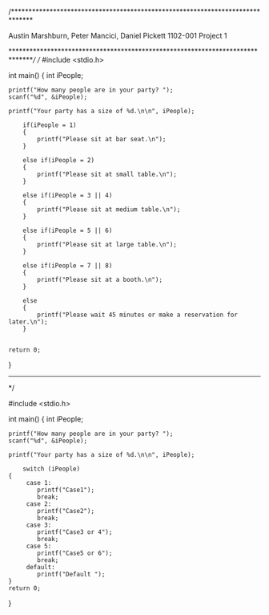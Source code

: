 /******************************************************************************

Austin Marshburn, Peter Mancici, Daniel Pickett
1102-001
Project 1

*******************************************************************************/
/*
#include <stdio.h>

int main()
{
    int iPeople;
    
    printf("How many people are in your party? ");
    scanf("%d", &iPeople);
    
    printf("Your party has a size of %d.\n\n", iPeople);
    
        if(iPeople = 1)
        {
            printf("Please sit at bar seat.\n");
        }
        
        else if(iPeople = 2)
        {
            printf("Please sit at small table.\n");
        }
        
        else if(iPeople = 3 || 4)
        {
            printf("Please sit at medium table.\n");
        }
        
        else if(iPeople = 5 || 6)
        {
            printf("Please sit at large table.\n");
        }
        
        else if(iPeople = 7 || 8)
        {
            printf("Please sit at a booth.\n");
        }
        
        else
        {
            printf("Please wait 45 minutes or make a reservation for later.\n");
        }
        

    return 0;
}
******************************************************************
*/

#include <stdio.h>

int main()
{
    int iPeople;
    
    printf("How many people are in your party? ");
    scanf("%d", &iPeople);
    
    printf("Your party has a size of %d.\n\n", iPeople);

        switch (iPeople)
    {
         case 1:
            printf("Case1");
            break;
         case 2:
            printf("Case2");
            break;
         case 3:
            printf("Case3 or 4");
            break;
         case 5:
            printf("Case5 or 6");
            break;
         default:
            printf("Default ");
    }
    return 0;
}






